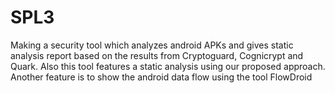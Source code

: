 # SPL3
Making a security tool which analyzes android APKs and gives static analysis report based on the results from Cryptoguard, Cognicrypt and Quark. Also this tool features a static analysis using our proposed approach. Another feature is to show the android data flow using the tool FlowDroid
